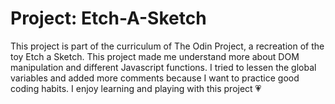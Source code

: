 # Project: Etch-A-Sketch
This project is part of the curriculum of The Odin Project, a recreation of the toy Etch a Sketch. This project made me understand more about DOM manipulation and different Javascript functions. I tried to lessen the global variables and added more comments because I want to practice good coding habits. I enjoy learning and playing with this project 💗
